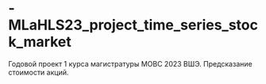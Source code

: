 # -MLaHLS23_project_time_series_stock_market
Годовой проект 1 курса магистратуры МОВС 2023 ВШЭ. Предсказание стоимости акций.

